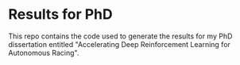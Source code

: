 # Results for PhD

This repo contains the code used to generate the results for my PhD dissertation entitled "Accelerating Deep Reinforcement Learning for Autonomous Racing".
